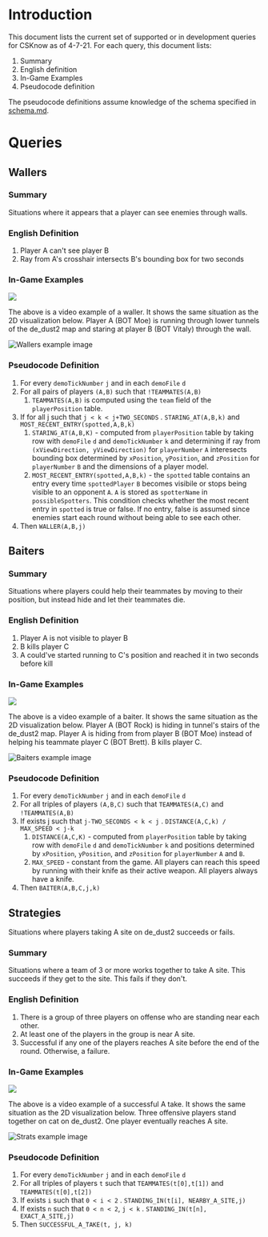 # Introduction
This document lists the current set of supported or in development queries for CSKnow as of 4-7-21.
For each query, this document lists:

1. Summary
2. English definition
3. In-Game Examples
4. Pseudocode definition

The pseudocode definitions assume knowledge of the schema specified in 
[schema.md](https://github.com/David-Durst/csknow/blob/master/theory/schema.md).

# Queries

## Wallers

### Summary
Situations where it appears that a player can see enemies through walls.

### English Definition
1. Player A can't see player B
2. Ray from A's crosshair intersects B's bounding box for two seconds

### In-Game Examples
[![](http://img.youtube.com/vi/o_4wTBSnopA/0.jpg)](http://www.youtube.com/watch?v=o_4wTBSnopA "Video Example of a Waller")

The above is a video example of a waller. It shows the same situation as the 2D
visualization below. Player A (BOT Moe) is running through lower tunnels of 
the de_dust2 map and staring at player B (BOT Vitaly) through the wall.

![Wallers example image](example_images/wallers.png)

### Pseudocode Definition
1. For every `demoTickNumber` `j` and in each `demoFile` `d`
2. For all pairs of players `(A,B)` such that `!TEAMMATES(A,B)`
   1. `TEAMMATES(A,B)` is computed using the `team` field of the `playerPosition` table.
3. If for all j such that `j < k < j+TWO_SECONDS` . `STARING_AT(A,B,k)` and 
   `MOST_RECENT_ENTRY(spotted,A,B,k)` 
   1. `STARING_AT(A,B,K)` - computed from `playerPosition` table by taking row with
    `demoFile` `d` and `demoTickNumber` `k` and determining if ray from `(xViewDirection, yViewDirection)`
    for `playerNumber` `A` interesects bounding box determined by `xPosition`,
    `yPosition`, and `zPosition` for `playerNumber` `B` and the dimensions of a player model.
   2. `MOST_RECENT_ENTRY(spotted,A,B,k)` - the `spotted` table contains an entry every time
    `spottedPlayer` `B` becomes visibile or stops being visible to an opponent `A`.
    `A` is stored as `spotterName` in `possibleSpotters`. This condition checks
    whether the most recent entry in `spotted` is true or false. If no entry,
    false is assumed since enemies start each round without being able to see each other.
4. Then `WALLER(A,B,j)`

## Baiters

### Summary
Situations where players could help their teammates by moving to their position,
but instead hide and let their teammates die.

### English Definition
1. Player A is not visible to player B
2. B kills player C
3. A  could've started running to C's position and reached it in two seconds before kill

### In-Game Examples
[![](http://img.youtube.com/vi/InfwR_dJ98E/0.jpg)](http://www.youtube.com/watch?v=InfwR_dJ98E "Video Example of a Baiter")

The above is a video example of a baiter. It shows the same situation as the 2D
visualization below. Player A (BOT Rock) is hiding in tunnel's stairs of the de_dust2 map.
Player A is hiding from from player B (BOT Moe) instead of helping his teammate player C (BOT Brett).
B kills player C.

![Baiters example image](example_images/baiters.png)

### Pseudocode Definition
1. For every `demoTickNumber` `j` and in each `demoFile` `d`
2. For all triples of players `(A,B,C)` such that `TEAMMATES(A,C)` and `!TEAMMATES(A,B)`
3. If exists j such that `j-TWO_SECONDS < k < j` . `DISTANCE(A,C,k) / MAX_SPEED < j-k`
    1. `DISTANCE(A,C,K)` - computed from `playerPosition` table by taking row with
       `demoFile` `d` and `demoTickNumber` `k` and positions determined by `xPosition`,
       `yPosition`, and `zPosition` for `playerNumber` `A` and `B`.
    2. `MAX_SPEED` - constant from the game. All players can reach this speed by 
       running with their knife as their active weapon. All players always have a knife.
4. Then `BAITER(A,B,C,j,k)`

## Strategies
Situations where players taking A site on de_dust2 succeeds or fails.

### Summary
Situations where a team of 3 or more works together to take A site. 
This succeeds if they get to the site. This fails if they don't.

### English Definition
1. There is a group of three players on offense who are standing near each other.
2. At least one of the players in the group is near A site.
3. Successful if any one of the players reaches A site before the end of the round.
Otherwise, a failure.
   
### In-Game Examples
[![](http://img.youtube.com/vi/PtsJbDJZIjw/0.jpg)](http://www.youtube.com/watch?v=PtsJbDJZIjw "Video Example of a Successful A Take")

The above is a video example of a successful A take. It shows the same situation
as the 2D visualization below. Three offensive players stand together on cat on 
de_dust2. One player eventually reaches A site.

![Strats example image](example_images/successful_a_take.png)

### Pseudocode Definition
1. For every `demoTickNumber` `j` and in each `demoFile` `d`
2. For all triples of players `t` such that `TEAMMATES(t[0],t[1])` and `TEAMMATES(t[0],t[2])`
3. If exists `i` such that `0 < i < 2` . `STANDING_IN(t[i], NEARBY_A_SITE,j)`
4. If exists `n` such that `0 < n < 2`, `j < k` . `STANDING_IN(t[n], EXACT_A_SITE,j)`
5. Then `SUCCESSFUL_A_TAKE(t, j, k)`

